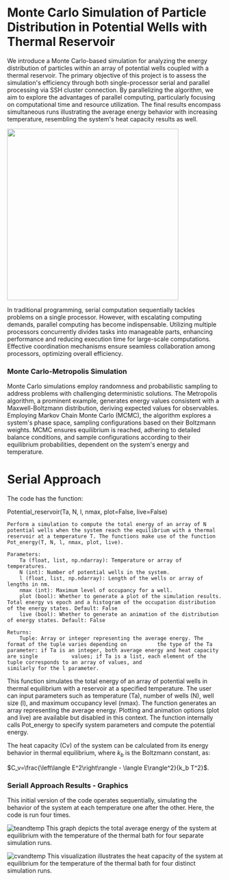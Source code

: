 # Monte Carlo Simulation of Particle Distribution in Potential Wells with Thermal Reservoir

We introduce a Monte Carlo-based simulation for analyzing the energy distribution of particles within an array of potential wells coupled with a thermal reservoir. The primary objective of this project is to assess the simulation's efficiency through both single-processor serial and parallel processing via SSH cluster connection. By parallelizing the algorithm, we aim to explore the advantages of parallel computing, particularly focusing on computational time and resource utilization. The final results encompass simultaneous runs illustrating the average energy behavior with increasing temperature, resembling the system's heat capacity results as well. 

<img src="https://github.com/ASMarulanda/SerialMPIHotBoxes/assets/123122569/6417c58f-6d63-45cb-9f46-21eb815a68d7" width="400">

In traditional programming, serial computation sequentially tackles problems on a single processor. However, with escalating computing demands, parallel computing has become indispensable. Utilizing multiple processors concurrently divides tasks into manageable parts, enhancing performance and reducing execution time for large-scale computations. Effective coordination mechanisms ensure seamless collaboration among processors, optimizing overall efficiency.

###  Monte Carlo-Metropolis Simulation 

Monte Carlo simulations employ randomness and probabilistic sampling to address problems with challenging deterministic solutions. The Metropolis algorithm, a prominent example, generates energy values consistent with a Maxwell-Boltzmann distribution, deriving expected values for observables. Employing Markov Chain Monte Carlo (MCMC), the algorithm explores a system's phase space, sampling configurations based on their Boltzmann weights. MCMC ensures equilibrium is reached, adhering to detailed balance conditions, and sample configurations according to their equilibrium probabilities, dependent on the system's energy and temperature.


#  Serial Approach 

The code has the function:

Potential_reservoir(Ta, N, l, nmax, plot=False, live=False)

    Perform a simulation to compute the total energy of an array of N potential wells when the system reach the equilibrium with a thermal reservoir at a temperature T. The functions make use of the function Pot_energy(T, N, l, nmax, plot, live).

    Parameters:
        Ta (float, list, np.ndarray): Temperature or array of temperatures.
        N (int): Number of potential wells in the system.
        l (float, list, np.ndarray): Length of the wells or array of lengths in nm.
        nmax (int): Maximum level of occupancy for a well.
        plot (bool): Whether to generate a plot of the simulation results. Total energy vs epoch and a histogram of the occupation distribution of the energy states. Default: False
        live (bool): Whether to generate an animation of the distribution of energy states. Default: False

    Returns:
        Tuple: Array or integer representing the average energy. The format of the tuple varies depending on          the type of the Ta parameter: if Ta is an integer, both average energy and heat capacity are single           values; if Ta is a list, each element of the tuple corresponds to an array of values, and                     similarly for the l parameter.
    
This function simulates the total energy of an array of potential wells in thermal equilibrium with a reservoir at a specified temperature. The user can input parameters such as temperature (Ta), number of wells (N), well size (l), and maximum occupancy level (nmax). The function generates an array representing the average energy. Plotting and animation options (plot and live) are available but disabled in this context. The function internally calls Pot_energy to specify system parameters and compute the potential energy.

The heat capacity (Cv) of the system can be calculated from its energy behavior in thermal equilibrium, where $k_b$ is the Boltzmann constant, as:

$C_v=\frac{\left\langle E^2\right\rangle - \langle E\rangle^2}{k_b T^2}$.


### Seriall Approach Results - Graphics

This initial version of the code operates sequentially, simulating the behavior of the system at each temperature one after the other. Here, the code is run four times. 

![teandtemp](https://github.com/ASMarulanda/SerialMPIHotBoxes/assets/123122569/5f506694-4812-4f0b-b720-7f3e0e36ec21)
This graph depicts the total average energy of the system at equilibrium with the temperature of the thermal bath for four separate simulation runs.

![cvandtemp](https://github.com/ASMarulanda/SerialMPIHotBoxes/assets/123122569/dea1e137-386a-4794-a70b-bbed11ecbd98)
This visualization illustrates the heat capacity of the system at equilibrium for the temperature of the thermal bath for four distinct simulation runs.







